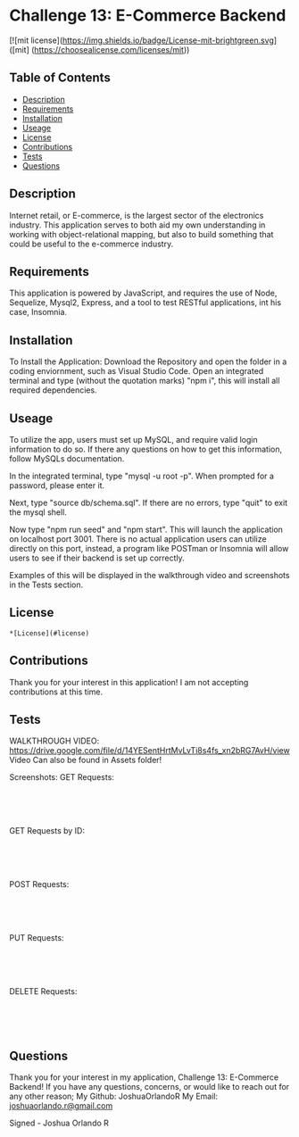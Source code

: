
  # Challenge 13: E-Commerce Backend

  [![mit license](https://img.shields.io/badge/License-mit-brightgreen.svg] ([mit] (https://choosealicense.com/licenses/mit))
  
  ## Table of Contents 
  * [Description](#description) 
  * [Requirements](#requirements) 
  * [Installation](#installation) 
  * [Useage](#useage) 
  * [License](#license) 
  * [Contributions](#contributions)
  * [Tests](#tests) 
  * [Questions](#questions) 
 
  ## Description
  Internet retail, or E-commerce, is the largest sector of the electronics industry. This application serves to both aid my own understanding in working with object-relational mapping, but also to build something that could be useful to the e-commerce industry.  

  ## Requirements
  This application is powered by JavaScript, and requires the use of Node, Sequelize, Mysql2, Express, and a tool to test RESTful applications, int his case, Insomnia.

  ## Installation
  To Install the Application: Download the Repository and open the folder in a coding enviornment, such as Visual Studio Code. Open an integrated terminal and type (without the quotation marks) "npm i", this will install all required dependencies. 

  ## Useage
  To utilize the app, users must set up MySQL, and require valid login information to do so. If there any questions on how to get this information, follow MySQLs documentation.
  
  In the integrated terminal, type "mysql -u root -p". When prompted for a password, please enter it.

  Next, type "source db/schema.sql". If there are no errors, type "quit" to exit the mysql shell. 
  
  Now type "npm run seed" and "npm start". This will launch the application on localhost port 3001. There is no actual application users can utilize directly on this port, instead, a program like POSTman or Insomnia will allow users to see if their backend is set up correctly. 
  
  Examples of this will be displayed in the walkthrough video and screenshots in the Tests section. 

  ## License 
  
    *[License](#license)

  ## Contributions
  Thank you for your interest in this application! I am not accepting contributions at this time.

  ## Tests 
  WALKTHROUGH VIDEO: https://drive.google.com/file/d/14YESentHrtMvLvTi8s4fs_xn2bRG7AvH/view 
  <br>
  Video Can also be found in Assets folder! 
  
  
  Screenshots:
  GET Requests: 
  <br>
  
  <br>
  
  <br>
  
  <br>
  
  GET Requests by ID: 
  <br>
  
  <br>
  
  <br>
  
  <br>
  
  POST Requests: 
  <br>
  
  <br>
  
  <br>
  
  <br>
  
  PUT Requests: 
  <br>
  
  <br>
  
  <br>
  
  <br>
  
  DELETE Requests: 
  <br>
  
  <br>
  
  <br>
  
  <br>

  ## Questions 
  Thank you for your interest in my application, Challenge 13: E-Commerce Backend! 
  If you have any questions, concerns, or would like to reach out for any other reason;
  My Github: JoshuaOrlandoR
  My Email: joshuaorlando.r@gmail.com


  Signed - Joshua Orlando R
